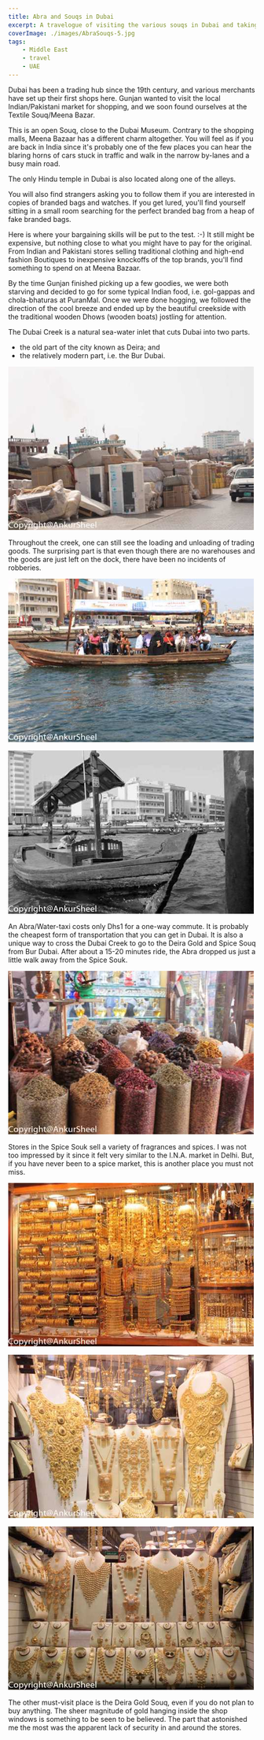 ```yaml
---
title: Abra and Souqs in Dubai
excerpt: A travelogue of visiting the various souqs in Dubai and taking the Abra, probably the cheapest mode of travel available in Dubai.
coverImage: ./images/AbraSouqs-5.jpg
tags:
    - Middle East
    - travel
    - UAE
---
```


Dubai has been a trading hub since the 19th century, and various merchants have set up their first shops here. Gunjan wanted to visit the local Indian/Pakistani market for shopping, and we soon found ourselves at the Textile Souq/Meena Bazar.

This is an open Souq, close to the Dubai Museum. Contrary to the shopping malls, Meena Bazaar has a different charm altogether. You will feel as if you are back in India since it's probably one of the few places you can hear the blaring horns of cars stuck in traffic and walk in the narrow by-lanes and a busy main road.

The only Hindu temple in Dubai is also located along one of the alleys.

You will also find strangers asking you to follow them if you are interested in copies of branded bags and watches. If you get lured, you'll find yourself sitting in a small room searching for the perfect branded bag from a heap of fake branded bags.

Here is where your bargaining skills will be put to the test. :-) It still might be expensive, but nothing close to what you might have to pay for the original. From Indian and Pakistani stores selling traditional clothing and high-end fashion Boutiques to inexpensive knockoffs of the top brands, you'll find something to spend on at Meena Bazaar.

By the time Gunjan finished picking up a few goodies, we were both starving and decided to go for some typical Indian food, i.e. gol-gappas and chola-bhaturas at PuranMal. Once we were done hogging, we followed the direction of the cool breeze and ended up by the beautiful creekside with the traditional wooden Dhows (wooden boats) jostling for attention.

The Dubai Creek is a natural sea-water inlet that cuts Dubai into two parts.

-   the old part of the city known as Deira; and
-   the relatively modern part, i.e. the Bur Dubai.

![Unloading of Goods](./images/AbraSouqs-2.jpg)

Throughout the creek, one can still see the loading and unloading of trading goods. The surprising part is that even though there are no warehouses and the goods are just left on the dock, there have been no incidents of robberies.

![Abra](./images/AbraSouqs-3.jpg)

![Controlling the Abra](./images/AbraSouqs-4.jpg)

An Abra/Water-taxi costs only Dhs1 for a one-way commute. It is probably the cheapest form of transportation that you can get in Dubai. It is also a unique way to cross the Dubai Creek to go to the Deira Gold and Spice Souq from Bur Dubai. After about a 15-20 minutes ride, the Abra dropped us just a little walk away from the Spice Souk.

![Spice Souq](./images/AbraSouqs-5.jpg)

Stores in the Spice Souk sell a variety of fragrances and spices. I was not too impressed by it since it felt very similar to the I.N.A. market in Delhi. But, if you have never been to a spice market, this is another place you must not miss.

![Gold](./images/AbraSouqs-6.jpg)

![More Gold](./images/AbraSouqs-1.jpg)

![Gold Sets](./images/AbraSouqs-7.jpg)

The other must-visit place is the Deira Gold Souq, even if you do not plan to buy anything. The sheer magnitude of gold hanging inside the shop windows is something to be seen to be believed. The part that astonished me the most was the apparent lack of security in and around the stores.

